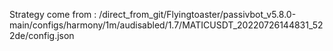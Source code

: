 Strategy come from : /direct_from_git/Flyingtoaster/passivbot_v5.8.0-main/configs/harmony/1m/audisabled/1.7/MATICUSDT_20220726144831_522de/config.json